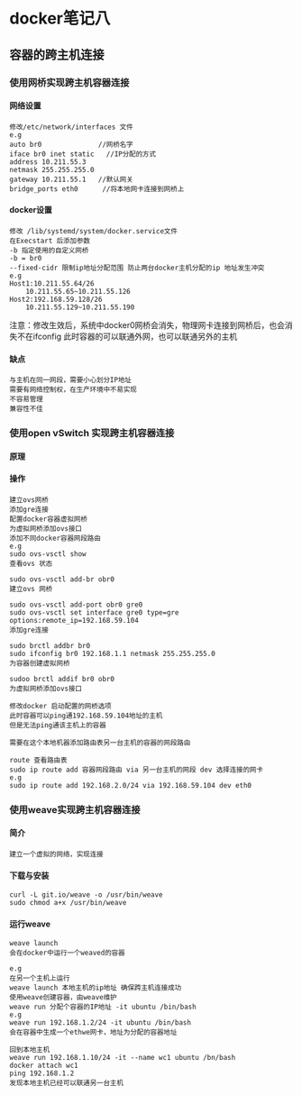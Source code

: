 # docker笔记八

## 容器的跨主机连接

### 使用网桥实现跨主机容器连接

#### 网络设置
    修改/etc/network/interfaces 文件
    e.g
    auto br0              //网桥名字
    iface br0 inet static   //IP分配的方式
    address 10.211.55.3     
    netmask 255.255.255.0
    gateway 10.211.55.1   //默认网关
    bridge_ports eth0      //将本地网卡连接到网桥上

#### docker设置
    修改 /lib/systemd/system/docker.service文件
    在Execstart 后添加参数
    -b 指定使用的自定义网桥
    -b = br0
    --fixed-cidr 限制ip地址分配范围 防止两台docker主机分配的ip 地址发生冲突
    e.g
    Host1:10.211.55.64/26
        10.211.55.65~10.211.55.126
    Host2:192.168.59.128/26
        10.211.55.129~10.211.55.190

注意：修改生效后，系统中docker0网桥会消失，物理网卡连接到网桥后，也会消失不在ifconfig
此时容器的可以联通外网，也可以联通另外的主机

#### 缺点
    与主机在同一网段，需要小心划分IP地址
    需要有网络控制权，在生产环境中不易实现
    不容易管理
    兼容性不佳

### 使用open vSwitch 实现跨主机容器连接

#### 原理

#### 操作
    建立ovs网桥
    添加gre连接
    配置docker容器虚拟网桥
    为虚拟网桥添加ovs接口
    添加不同docker容器网段路由
    e.g
    sudo ovs-vsctl show 
    查看ovs 状态

    sudo ovs-vsctl add-br obr0
    建立ovs 网桥

    sudo ovs-vsctl add-port obr0 gre0
    sudo ovs-vsctl set interface gre0 type=gre options:remote_ip=192.168.59.104
    添加gre连接

    sudo brctl addbr br0 
    sudo ifconfig br0 192.168.1.1 netmask 255.255.255.0
    为容器创建虚拟网桥
    
    sudoo brctl addif br0 obr0
    为虚拟网桥添加ovs接口

    修改docker 启动配置的网桥选项
    此时容器可以ping通192.168.59.104地址的主机
    但是无法ping通该主机上的容器

    需要在这个本地机器添加路由表另一台主机的容器的网段路由

    route 查看路由表
    sudo ip route add 容器网段路由 via 另一台主机的网段 dev 选择连接的网卡
    e.g
    sudo ip route add 192.168.2.0/24 via 192.168.59.104 dev eth0
    

### 使用weave实现跨主机容器连接

#### 简介
    建立一个虚拟的网络，实现连接

#### 下载与安装
    curl -L git.io/weave -o /usr/bin/weave
    sudo chmod a+x /usr/bin/weave

#### 运行weave
    weave launch
    会在docker中运行一个weaved的容器

    e.g
    在另一个主机上运行
    weave launch 本地主机的ip地址 确保跨主机连接成功
    使用weave创建容器，由weave维护
    weave run 分配个容器的IP地址 -it ubuntu /bin/bash
    e.g
    weave run 192.168.1.2/24 -it ubuntu /bin/bash
    会在容器中生成一个ethwe网卡，地址为分配的容器地址

    回到本地主机
    weave run 192.168.1.10/24 -it --name wc1 ubuntu /bn/bash
    docker attach wc1
    ping 192.168.1.2
    发现本地主机已经可以联通另一台主机

